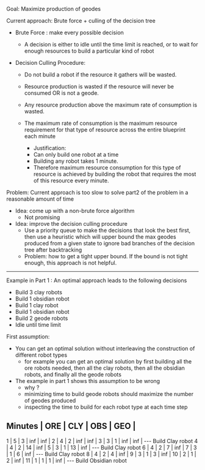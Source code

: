 Goal: Maximize production of geodes

Current approach: Brute force + culling of the decision tree

- Brute Force : make every possible decision
    - A decision is either to idle until the time limit is reached, or to wait for enough resources to build a particular kind of robot


- Decision Culling Procedure:
    - Do not build a robot if the resource it gathers will be wasted.

    - Resource production is wasted if the resource will never be consumed OR is not a geode.

    - Any resource production above the maximum rate of consumption is wasted.

    - The maximum rate of consumption is the maximum resource requirement for that type of resource across the entire blueprint each minute
        
        - Justification: 
        - Can only build one robot at a time
        - Building any robot takes 1 minute. 
        - Therefore maximum resource consumption for this type of resource is achieved by building the robot that requires the most of this resource every minute.

Problem: Current approach is too slow to solve part2 of the problem in a reasonable amount of time

- Idea: come up with a non-brute force algorithm
    - Not promising
- Idea: improve the decision culling procedure
    - Use a priority queue to make the decisions that look the best first, then use a heuristic which will upper bound the max geodes produced from a given state to ignore bad branches of the decision tree after backtracking
    - Problem: how to get a tight upper bound. If the bound is not tight enough, this approach is not helpful.

---

Example in Part 1 : An optimal approach leads to the following decisions
- Build 3 clay robots
- Build 1 obsidian robot
- Build 1 clay robot
- Build 1 obsidian robot
- Build 2 geode robots
- Idle until time limit

First assumption: 
- You can get an optimal solution without interleaving the construction of different robot types
    - for example you can get an optimal solution by first building all the ore robots needed, then all the clay robots, then all the obsidian robots, and finally all the geode robots
- The example in part 1 shows this assumption to be wrong
    - why ?
    - minimizing time to build geode robots should maximize the number of geodes produced
    - inspecting the time to build for each robot type at each time step

Minutes | ORE | CLY | OBS | GEO |
---
  1     | 5   | 3   | inf | inf |
  2     | 4   | 2   | inf | inf |
  3     | 3   | 1   | inf | inf |
--- Build Clay robot
  4     | 4   | 2   | 14  | inf |
  5     | 3   | 1   | 13  | inf |
--- Build Clay robot
  6     | 4   | 2   | 7   | inf |
  7     | 3   | 1   | 6   | inf |
--- Build Clay robot
  8     | 4   | 2   | 4   | inf |
  9     | 3   | 1   | 3   | inf |
  10    | 2   | 1   | 2   | inf |
  11    | 1   | 1   | 1   | inf |
--- Build Obsidian robot